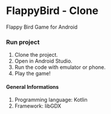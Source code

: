 # FlappyBird - Clone
Flappy Bird Game for Android

### Run project
1. Clone the project.
2. Open in Android Studio.
3. Run the code with emulator or phone.
4. Play the game!

#### General Informations
1. Programming language: Kotlin
2. Framework: libGDX
